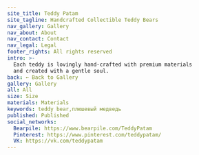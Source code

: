 ```yaml
---
site_title: Teddy Patam
site_tagline: Handcrafted Collectible Teddy Bears
nav_gallery: Gallery
nav_about: About
nav_contact: Contact
nav_legal: Legal
footer_rights: All rights reserved
intro: >-
  Each teddy is lovingly hand-crafted with premium materials
  and created with a gentle soul.
back: ← Back to Gallery
gallery: Gallery
all: All
size: Size
materials: Materials
keywords: teddy bear,плюшевый медведь
published: Published
social_networks:
  Bearpile: https://www.bearpile.com/TeddyPatam
  Pinterest: https://www.pinterest.com/teddypatam/
  VK: https://vk.com/teddypatam
---
```

